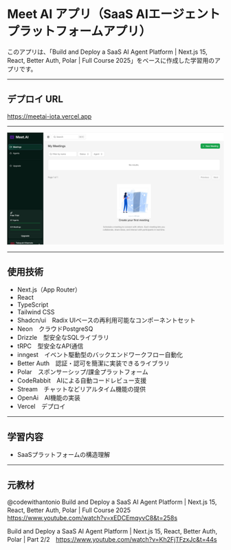 # Meet AI アプリ（SaaS AIエージェントプラットフォームアプリ）

このアプリは、「Build and Deploy a SaaS AI Agent Platform | Next.js 15, React, Better Auth, Polar | Full Course 2025」をベースに作成した学習用のアプリです。

---

## デプロイ URL

https://meetai-iota.vercel.app

---

![画面イメージ](https://github.com/t-kitamoto/meetai/blob/main/public/image.png)

---

## 使用技術

- Next.js（App Router）
- React
- TypeScript
- Tailwind CSS
- Shadcn/ui　Radix UIベースの再利用可能なコンポーネントセット 
- Neon　クラウドPostgreSQ
- Drizzle　型安全なSQLライブラリ
- tRPC　型安全なAPI通信
- inngest　イベント駆動型のバックエンドワークフロー自動化  
- Better Auth　認証・認可を簡潔に実装できるライブラリ
- Polar　スポンサーシップ/課金プラットフォーム
- CodeRabbit　AIによる自動コードレビュー支援 
- Stream　チャットなどリアルタイム機能の提供  
- OpenAi　AI機能の実装
- Vercel　デプロイ

---
  
## 学習内容

- SaaSプラットフォームの構造理解

---

## 元教材
@codewithantonio
Build and Deploy a SaaS AI Agent Platform | Next.js 15, React, Better Auth, Polar | Full Course 2025　https://www.youtube.com/watch?v=xEDCEmqyvC8&t=258s

Build and Deploy a SaaS AI Agent Platform | Next.js 15, React, Better Auth, Polar | Part 2/2　https://www.youtube.com/watch?v=Kh2FjTFzxJc&t=44s


